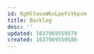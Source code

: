 ```yaml
---
id: KgHltooxW6xLpeFsYkpvm
title: Backlog
desc: ''
updated: 1637969559579
created: 1637969559580
---
```


